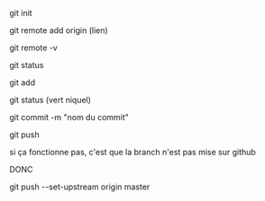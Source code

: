 git init

git remote add origin (lien)

git remote -v

git status

git add

git status (vert niquel)

git commit -m "nom du commit"

git push

si ça fonctionne pas, c'est que la branch n'est pas mise sur github

DONC

git push --set-upstream origin master
